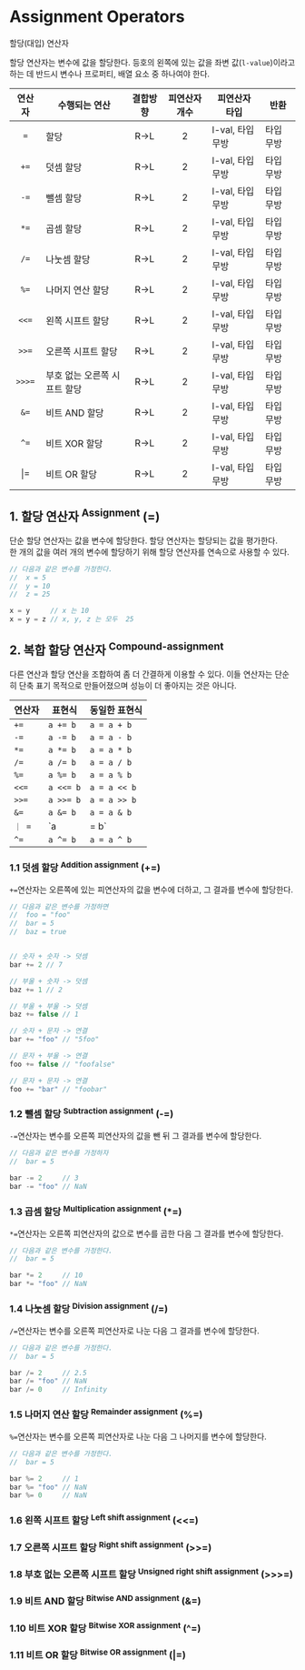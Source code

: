 # Assignment Operators

<p class="sub-title">할당(대입) 연산자</p>

할당 연산자는 변수에 값을 할당한다. 등호의 왼쪽에 있는 값을 좌변 값(`l-value`)이라고 하는 데 반드시 변수나 프로퍼티, 배열 요소 중 하나여야 한다.

|연산자|수행되는 연산|결합방향|피연산자 개수|피연산자 타입|반환|
|:---:|---|:---:|:---:|---|---|
|`=`| 할당|R->L|2|l-val, 타입 무방|타입 무방|
|`+=`| 덧셈 할당|R->L|2|l-val, 타입 무방|타입 무방|
|`-=`| 뺄셈 할당|R->L|2|l-val, 타입 무방|타입 무방|
|`*=`| 곱셈 할당|R->L|2|l-val, 타입 무방|타입 무방|
|`/=`| 나눗셈 할당|R->L|2|l-val, 타입 무방|타입 무방|
|`%=`| 나머지 연산 할당|R->L|2|l-val, 타입 무방|타입 무방|
|`<<=`| 왼쪽 시프트 할당|R->L|2|l-val, 타입 무방|타입 무방|
|`>>=`| 오른쪽 시프트 할당|R->L|2|l-val, 타입 무방|타입 무방|
|`>>>=`| 부호 없는 오른쪽 시프트 할당|R->L|2|l-val, 타입 무방|타입 무방|
|`&=`| 비트 AND 할당|R->L|2|l-val, 타입 무방|타입 무방|
|`^=`| 비트 XOR 할당|R->L|2|l-val, 타입 무방|타입 무방|
|&#x007C;=| 비트 OR 할당|R->L|2|l-val, 타입 무방|타입 무방|

## 1. 할당 연산자 <sup>Assignment</sup> (=)

단순 할당 연산자는 값을 변수에 할당한다. 할당 연산자는 할당되는 값을 평가한다.  
한 개의 값을 여러 개의 변수에 할당하기 위해 할당 연산자를 연속으로 사용할 수 있다.

```js
// 다음과 같은 변수를 가정한다.
//  x = 5
//  y = 10
//  z = 25

x = y     // x 는 10
x = y = z // x, y, z 는 모두  25
```

## 2. 복합 할당 연산자 <sup>Compound-assignment</sup>

다른 연산과 할당 연산을 조합하여 좀 더 간결하게 이용할 수 있다. 이들 연산자는 단순히 단축 표기 목적으로 만들어졌으며 성능이 더 좋아지는 것은 아니다.

|연산자|표현식|동일한 표현식|
|---|---|---|
|`+=`|`a += b`|`a = a + b`|
|`-=`|`a -= b`|`a = a - b`|
|`*=`|`a *= b`|`a = a * b`|
|`/=`|`a /= b`|`a = a / b`|
|`%=`|`a %= b`|`a = a % b`|
|`<<=`|`a <<= b`|`a = a << b`|
|`>>=`|`a >>= b`|`a = a >> b`|
|`&=`|`a &= b`|`a = a & b`|
|`｜ =`|`a |= b`|`a = a | b`|
|`^=`|`a ^= b`|`a = a ^ b`|

### 1.1 덧셈 할당 <sup>Addition assignment</sup> (+=)

`+=`연산자는 오른쪽에 있는 피연산자의 값을 변수에 더하고, 그 결과를 변수에 할당한다.

```js
// 다음과 같은 변수를 가정하면
//  foo = "foo"
//  bar = 5
//  baz = true


// 숫자 + 숫자 -> 덧셈
bar += 2 // 7

// 부울 + 숫자 -> 덧셈
baz += 1 // 2

// 부울 + 부울 -> 덧셈
baz += false // 1

// 숫자 + 문자 -> 연결
bar += "foo" // "5foo"

// 문자 + 부울 -> 연결
foo += false // "foofalse"

// 문자 + 문자 -> 연결
foo += "bar" // "foobar"
```

### 1.2 뺄셈 할당 <sup>Subtraction assignment</sup> (-=)

`-=`연산자는 변수를 오른쪽 피연산자의 값을 뺀 뒤 그 결과를 변수에 할당한다.

```js
// 다음과 같은 변수를 가정하자
//  bar = 5

bar -= 2     // 3
bar -= "foo" // NaN
```

### 1.3 곱셈 할당 <sup>Multiplication assignment</sup> (*=)

`*=`연산자는 오른쪽 피연산자의 값으로 변수를 곱한 다음 그 결과를 변수에 할당한다.

```js
// 다음과 같은 변수를 가정한다.
//  bar = 5

bar *= 2     // 10
bar *= "foo" // NaN
```

### 1.4 나눗셈 할당 <sup>Division assignment</sup> (/=)

`/=`연산자는 변수를 오른쪽 피연산자로 나눈 다음 그 결과를 변수에 할당한다. 

```js
// 다음과 같은 변수를 가정한다.
//  bar = 5

bar /= 2     // 2.5
bar /= "foo" // NaN
bar /= 0     // Infinity
```

### 1.5 나머지 연산 할당 <sup>Remainder assignment</sup> (%=)

`%=`연산자는 변수를 오른쪽 피연산자로 나눈 다음 그 나머지를 변수에 할당한다.

```js
// 다음과 같은 변수를 가정한다.
//  bar = 5

bar %= 2     // 1
bar %= "foo" // NaN
bar %= 0     // NaN
```

### 1.6 왼쪽 시프트 할당 <sup>Left shift assignment</sup> (<<=)


### 1.7 오른쪽 시프트 할당 <sup>Right shift assignment</sup> (>>=)


### 1.8 부호 없는 오른쪽 시프트 할당 <sup>Unsigned right shift assignment</sup> (>>>=)


### 1.9 비트 AND 할당 <sup>Bitwise AND assignment</sup> (&=)


### 1.10 비트 XOR 할당 <sup>Bitwise XOR assignment</sup> (^=)


### 1.11 비트 OR 할당 <sup>Bitwise OR assignment</sup> (|=)